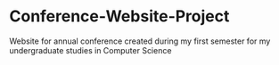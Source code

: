# Conference-Website-Project
Website for annual conference created during my first semester for my undergraduate studies in Computer Science
